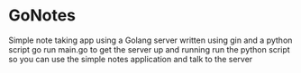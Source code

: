 # GoNotes
Simple note taking app using a Golang server written using gin and a python script
go run main.go to get the server up and running
run the python script so you can use the simple notes application and talk to the server
